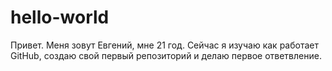 # hello-world

Привет. Меня зовут Евгений, мне 21 год. Сейчас я изучаю как работает GitHub, создаю свой первый репозиторий и делаю первое ответвление.
